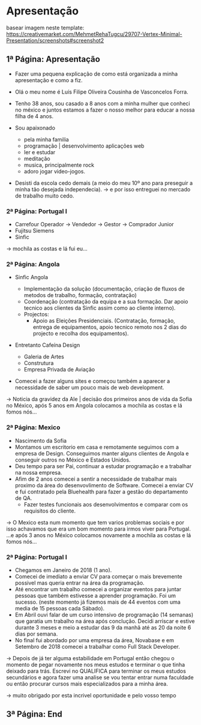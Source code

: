 # Apresentação

basear imagem neste template:
https://creativemarket.com/MehmetRehaTugcu/29707-Vertex-Minimal-Presentation/screenshots#screenshot2


## 1ª Página: Apresentação
* Fazer uma pequena explicação de como está organizada a minha apresentação e como a fiz.

* Olá o meu nome é Luís Filipe Oliveira Cousinha de Vasconcelos Forra.
* Tenho 38 anos, sou casado a 8 anos com a minha mulher que conheci no méxico e juntos estamos a fazer o nosso melhor para educar a nossa filha de 4 anos.
* Sou apaixonado
    - pela minha familia
    - programação | desenvolvimento aplicações web
    - ler e estudar
    - meditação
    - musica, principalmente rock
    - adoro jogar video-jogos.

* Desisti da escola cedo demais (a meio do meu 10º ano para preseguir a minha tão desejada independecia).
-> e por isso entreguei no mercado de trabalho muito cedo.

### 2ª Página: Portugal I

* Carrefour Operador -> Vendedor -> Gestor -> Comprador Junior
* Fujitsu Siemens
* Sinfic

-> mochila as costas e lá fui eu...

### 2ª Página: Angola

* Sinfic Angola
    - Implementação da solução (documentação, criação de fluxos de metodos de trabalho, formação, contratação)
    - Coordenação (contratação da equipa e a sua formação. Dar apoio tecnico aos clientes da Sinfic assim como ao cliente interno).
    - Projectos: 
        * Apoio as Eleições Presidenciais. 
        (Contratação, formação, entrega de equipamentos, apoio tecnico remoto nos 2 dias do projecto e recolha dos equipamentos).

* Entretanto Cafeína Design
    - Galeria de Artes
    - Construtura
    - Empresa Privada de Aviação
* Comecei a fazer alguns sites e começou também a aparecer a necessidade de saber um pouco mais de web development.

-> Noticia da gravidez da Ale | decisão dos primeiros anos de vida da Sofia no México,
após 5 anos em Angola colocamos a mochila as costas e lá fomos nós... 

### 2ª Página: Mexico

* Nascimento da Sofia
* Montamos um escritorio em casa e remotamente seguimos com a empresa de Design. Conseguimos manter alguns clientes de Angola e conseguir outros no México e Estados Unidos. 
* Deu tempo para ser Pai, continuar a estudar programação e a trabalhar na nossa empresa.
* Afim de 2 anos comecei a sentir a necessidade de trabalhar mais proximo da área do desenvovlimento de Software. Comecei a enviar CV e fui contratado pela Bluehealth para fazer a gestão do departamento de QA.
    - Fazer testes funcionais aos desenvolvimentos e comparar com os requisitos do cliente.

-> O Mexico esta num momento que tem varios problemas sociais e por isso achavamos que era um bom momento para irmos viver para Portugal.
...e após 3 anos no México colocamos novamente a mochila as costas e lá fomos nós... 

### 2ª Página: Portugal I

* Chegamos em Janeiro de 2018 (1 ano).
* Comecei de imediato a enviar CV para começar o mais brevemente possivel mas queria entrar na área da programação.
* Até encontrar um trabalho comecei a organizar eventos para juntar pessoas que também estivesse a aprender programação. Foi um sucesso. (neste momento já fizemos mais de 44 eventos com uma media de 15 pessoas cada Sábado).
* Em Abril ouvi falar de um curso intensivo de programação (14 semanas) que garatia um trabalho na área após conclução. Decidi arriscar e estive durante 3 meses e meio a estudar das 9 da manhã até as 20 da noite 6 dias por semana.
* No final fui abordado por uma empresa da área, Novabase e em Setembro de 2018 comecei a trabalhar como Full Stack Developer.

-> Depois de já ter alguma estabilidade em Portugal então chegou o momento de pegar novamente nos meus estudos e terminar o que tinha deixado para trás. Escrevi no QUALIFICA para terminar os meus estudos secundários e agora fazer uma analise se vou tentar entrar numa faculdade ou então procurar cursos mais especializados para a minha área.

-> muito obrigado por esta incrivel oportunidade e pelo vosso tempo

## 3ª Página: End